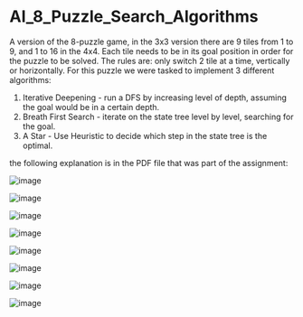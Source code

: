 # AI_8_Puzzle_Search_Algorithms

A version of the 8-puzzle game, in the 3x3 version there are 9 tiles from 1 to 9, and 1 to 16 in the 4x4.
Each tile needs to be in its goal position in order for the puzzle to be solved.
The rules are: only switch 2 tile at a time, vertically or horizontally. 
For this puzzle we were tasked to implement 3 different algorithms:
1. Iterative Deepening - run a DFS by increasing level of depth, assuming the goal would be in a certain depth.
2. Breath First Search - iterate on the state tree level by level, searching for the goal.
3. A Star - Use Heuristic to decide which step in the state tree is the optimal.

the following explanation is in the PDF file that was part of the assignment:

![image](https://user-images.githubusercontent.com/76450471/162846300-4476dcb4-1e8b-41a5-b3ce-dfebab8f2fe6.png)


![image](https://user-images.githubusercontent.com/76450471/162846328-609c8a2f-444e-4799-b132-2da127a5e6d0.png)


![image](https://user-images.githubusercontent.com/76450471/162846383-ca68f6c0-4875-4ed5-b3f0-44ecceeab593.png)


![image](https://user-images.githubusercontent.com/76450471/162846403-777f1785-32c2-41ad-a7f3-1a96aa607838.png)


![image](https://user-images.githubusercontent.com/76450471/162846417-efa6a57b-09d4-46ef-baab-b35eac7c2f46.png)


![image](https://user-images.githubusercontent.com/76450471/162846443-dcc32e99-8628-4e5d-9cb8-4d9bb0e36412.png)


![image](https://user-images.githubusercontent.com/76450471/162846480-d6623325-0871-4db7-87f0-280a5efb5837.png)


![image](https://user-images.githubusercontent.com/76450471/162846500-affbc1d5-e8be-4415-8350-324d63a38f29.png)
